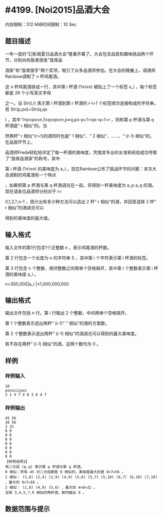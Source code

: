 # #4199. [Noi2015]品酒大会

内存限制：512 MiB时间限制：10 Sec

## 题目描述

 一年一度的&ldquo;幻影阁夏日品酒大会&rdquo;隆重开幕了。大会包含品尝和趣味挑战两个环节，分别向优胜者颁发&ldquo;首席品

酒家&rdquo;和&ldquo;首席猎手&rdquo;两个奖项，吸引了众多品酒师参加。在大会的晚餐上，调酒师Rainbow调制了 n 杯鸡尾酒。

这 n 杯鸡尾酒排成一行，其中第 i 杯酒 (1&le;i&le;n) 被贴上了一个标签 s_i ，每个标签都是 26 个小写英文字母

之一。设 Str(l,r) 表示第 l 杯酒到第 r 杯酒的 r-l+1 个标签顺次连接构成的字符串。若 Str(p,po)=Str(q,qo

) ，其中 1&le;p&le;po&le;n,1&le;q&le;qo&le;n,p&ne;q,po-p+1=qo-q+1=r ，则称第 p 杯酒与第 q 杯酒是&ldquo; r 相似&rdquo;的。当

然两杯&ldquo; r 相似&rdquo;(r>1)的酒同时也是&ldquo; 1 相似&rdquo;、&ldquo; 2 相似&rdquo;、&hellip;&hellip;、&ldquo; (r-1) 相似&rdquo;的。在品尝环节上，

品酒师Freda轻松地评定了每一杯酒的美味度，凭借其专业的水准和经验成功夺取了&ldquo;首席品酒家&rdquo;的称号，其中

第 i 杯酒 (1&le;i&le;n) 的美味度为 a_i 。现在Rainbow公布了挑战环节的问题：本次大会调制的鸡尾酒有一个特点

，如果把第 p 杯酒与第 q 杯酒调兑在一起，将得到一杯美味度为 a_p a_q 的酒。现在请各位品酒师分别对于 r=

0,1,2,?,n-1 ，统计出有多少种方法可以选出 2 杯&ldquo; r 相似&rdquo;的酒，并回答选择 2 杯&ldquo; r 相似&rdquo;的酒调兑可以

得到的美味度的最大值。

## 输入格式

输入文件的第1行包含1个正整数 n ，表示鸡尾酒的杯数。

第 2 行包含一个长度为 n 的字符串 S ，其中第 i 个字符表示第 i 杯酒的标签。

第 3 行包含 n 个整数，相邻整数之间用单个空格隔开，其中第 i 个整数表示第 i 杯酒的美味度 a_i 。

n=300,000|a_i |&le;1,000,000,000

## 输出格式

输出文件包括 n 行。第 i 行输出 2 个整数，中间用单个空格隔开。

第 1 个整数表示选出两杯&ldquo; (i-1)" " 相似&rdquo;的酒的方案数，

第 2 个整数表示选出两杯&ldquo; (i-1) 相似&rdquo;的酒调兑可以得到的最大美味度。

若不存在两杯&ldquo; (i-1) 相似&rdquo;的酒，这两个数均为 0 。

## 样例

### 样例输入

    
    10
    ponoiiipoi
    2 1 4 7 4 8 3 6 4 7
    

### 样例输出

    
    45 56
    10 56
    3 32
    0 0
    0 0
    0 0
    0 0
    0 0
    0 0
    0 0
    【样例说明1】
    用二元组 (p,q) 表示第 p 杯酒与第 q 杯酒。
    0 相似：所有 45 对二元组都是 0 相似的，美味度最大的是 8×7=56 。
    1 相似： (1,8) (2,4) (2,9) (4,9) (5,6) (5,7) (5,10) (6,7) (6,10) (7,10) ，最大的 8×7=56 。
    2 相似： (1,8) (4,9) (5,6) ，最大的 4×8=32 。
    没有 3,4,5,?,9 相似的两杯酒，故均输出 0 。
    

## 数据范围与提示
